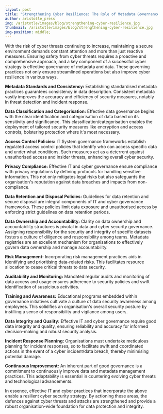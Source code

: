 ```yaml
---
layout: post
title: "Strengthening Cyber Resilience: The Role of Metadata Governance in Security Strategies"
author: aristotle_press
img: /aristotle/images/blog/strengthening-cyber-resilience.jpg
thumbnail: /aristotle/images/blog/strengthening-cyber-resilience.jpg
img-position: middle;
---
```


With the risk of cyber threats continuing to increase, maintaining a secure environment demands constant attention and more than just reactive measures. Ensuring safety from cyber threats requires a proactive and comprehensive approach, and a key component of a successful cyber strategy is effective governance of metadata and data. These governing practices not only ensure streamlined operations but also improve cyber resilience in various ways.

**Metadata Standards and Consistency:**
Establishing standardised metadata practices guarantees consistency in data description. Consistent metadata vastly improves the accuracy and efficiency of security measures, notably in threat detection and incident response. 

**Data Classification and Categorisation:**
Effective data governance begins with the clear identification and categorisation of data based on its sensitivity and significance. This classification/categorisation enables the deployment of tailored security measures like encryption and access controls, bolstering protection where it's most necessary. 

**Access Control Policies:**
IT System governance frameworks establish regulated access control policies that identify who can access specific data and under what conditions. Such measures act as a deterrent against unauthorised access and insider threats, enhancing overall cyber security. 

**Privacy Compliance:**
Effective IT and cyber governance ensure compliance with privacy regulations by defining protocols for handling sensitive information. This not only mitigates legal risks but also safeguards the organisation's reputation against data breaches and impacts from non-compliance. 

**Data Retention and Disposal Policies:**
Guidelines for data retention and secure disposal are integral components of IT and cyber governance frameworks. These policies limit data exposure and unauthorised access by enforcing strict guidelines on data retention periods. 

**Data Ownership and Accountability:**
Clarity on data ownership and accountability structures is pivotal in data and cyber security governance. Assigning responsibility for the security and integrity of specific datasets fosters a culture of diligence and responsibility among teams. Metadata registries are an excellent mechanism for organisations to effectively govern data ownership and manage accountability.  

**Risk Management:**
Incorporating risk management practices aids in identifying and prioritising data-related risks. This facilitates resource allocation to cease critical threats to data security. 

**Auditability and Monitoring:**
Mandated regular audits and monitoring of data access and usage ensures adherence to security policies and swift identification of suspicious activities. 

**Training and Awareness:**
Educational programs embedded within governance initiatives cultivate a culture of data security awareness among employees. This solidifies an organisation's overall security posture by instilling a sense of responsibility and vigilance among users. 

**Data Integrity and Quality:**
Effective IT and cyber governance require good data integrity and quality, ensuring reliability and accuracy for informed decision-making and robust security analysis. 

**Incident Response Planning:**
Organisations must undertake meticulous planning for incident responses, so to facilitate swift and coordinated actions in the event of a cyber incident/data breach, thereby minimising potential damage. 

**Continuous Improvement:**
An inherent part of good governance is a commitment to continuously improve data and metadata management practices. This adaptability is essential in countering evolving cyber threats and technological advancements. 

In essence, effective IT and cyber practices that incorporate the above enable a resilient cyber security strategy. By actioning these areas, the defences against cyber threats and attacks are strengthened and provide a robust organisation-wide foundation for data protection and integrity. 